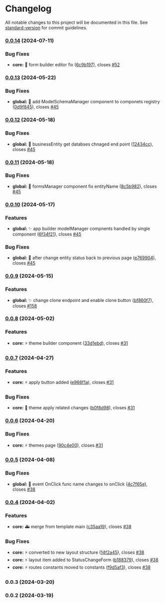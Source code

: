# Changelog

All notable changes to this project will be documented in this file. See [standard-version](https://github.com/conventional-changelog/standard-version) for commit guidelines.

### [0.0.14](https://https//github.com/wrappid/wrappid-module/compare/v0.0.13...v0.0.14) (2024-07-11)


### Bug Fixes

* **core:** :bug: form builder editor fix ([6c9b197](https://https//github.com/wrappid/wrappid-module/commit/6c9b197ffe04e0ec121b49b616433627f9ee2359)), closes [#52](https://https//github.com/wrappid/wrappid-module/issues/52)

### [0.0.13](https://https//github.com/wrappid/wrappid-module/compare/v0.0.12...v0.0.13) (2024-05-22)


### Bug Fixes

* **global:** :bug: add ModelSchemaManager component  to componets registry ([0d9f845](https://https//github.com/wrappid/wrappid-module/commit/0d9f845a124158b47ab5eef2b7ee8e51f0d30d95)), closes [#45](https://https//github.com/wrappid/wrappid-module/issues/45)

### [0.0.12](https://https//github.com/wrappid/wrappid-module/compare/v0.0.11...v0.0.12) (2024-05-18)


### Bug Fixes

* **global:** :bug: businessEntity get databses chnaged end point ([12434cc](https://https//github.com/wrappid/wrappid-module/commit/12434ccfcee42b371bdce3882cf67535400d745d)), closes [#45](https://https//github.com/wrappid/wrappid-module/issues/45)

### [0.0.11](https://https//github.com/wrappid/wrappid-module/compare/v0.0.10...v0.0.11) (2024-05-18)


### Bug Fixes

* **global:** :bug: formsManager component fix entityName ([8c5b982](https://https//github.com/wrappid/wrappid-module/commit/8c5b9822d943e81e98a4549ef2712fea0dd1487e)), closes [#45](https://https//github.com/wrappid/wrappid-module/issues/45)

### [0.0.10](https://https//github.com/wrappid/wrappid-module/compare/v0.0.9...v0.0.10) (2024-05-17)


### Features

* **global:** :sparkles: app builder modelManager compnents handled by single component ([6f34f21](https://https//github.com/wrappid/wrappid-module/commit/6f34f21119509f4033694c74aa3ba667091fc18c)), closes [#45](https://https//github.com/wrappid/wrappid-module/issues/45)


### Bug Fixes

* **global:** :bug: after change entity status back to previous page ([e769904](https://https//github.com/wrappid/wrappid-module/commit/e769904fe5fe0b7cf988e124c0931fcf5b9b767f)), closes [#45](https://https//github.com/wrappid/wrappid-module/issues/45)

### [0.0.9](https://https//github.com/wrappid/wrappid-module/compare/v0.0.8...v0.0.9) (2024-05-15)


### Features

* **global:** :sparkles: change clone endpoint and enable clone button ([bf860f7](https://https//github.com/wrappid/wrappid-module/commit/bf860f72082d78662adc98ca841a4f65005c6e2c)), closes [#158](https://https//github.com/wrappid/wrappid-module/issues/158)

### [0.0.8](https://https//github.com/wrappid/wrappid-module/compare/v0.0.7...v0.0.8) (2024-05-02)


### Features

* **core:** :zap: theme builder component ([33d1ebd](https://https//github.com/wrappid/wrappid-module/commit/33d1ebd0b3e0eb5b12d4cd494af2bf9406e36001)), closes [#31](https://https//github.com/wrappid/wrappid-module/issues/31)

### [0.0.7](https://https//github.com/wrappid/wrappid-module/compare/v0.0.6...v0.0.7) (2024-04-27)


### Features

* **core:** :zap: apply button added ([e966f1a](https://https//github.com/wrappid/wrappid-module/commit/e966f1ae8e6bbf5d1be8f3940bbd6a9f39365383)), closes [#31](https://https//github.com/wrappid/wrappid-module/issues/31)


### Bug Fixes

* **core:** :art: theme apply related changes ([b0f8d98](https://https//github.com/wrappid/wrappid-module/commit/b0f8d986d31e1c4662820cbaf84c81737e2256c2)), closes [#31](https://https//github.com/wrappid/wrappid-module/issues/31)

### [0.0.6](https://https//github.com/wrappid/wrappid-module/compare/v0.0.5...v0.0.6) (2024-04-20)


### Bug Fixes

* **core:** :zap: themes page ([90c4e00](https://https//github.com/wrappid/wrappid-module/commit/90c4e003435bfc17e81d224d4344cc8e6b8c8f19)), closes [#31](https://https//github.com/wrappid/wrappid-module/issues/31)

### [0.0.5](https://https//github.com/wrappid/wrappid-module/compare/v0.0.4...v0.0.5) (2024-04-08)


### Bug Fixes

* **global:** :bug: event OnClick func name changes to onClick ([4c7f65e](https://https//github.com/wrappid/wrappid-module/commit/4c7f65ee41cb8779274ba603ba82608ecd7df105)), closes [#38](https://https//github.com/wrappid/wrappid-module/issues/38)

### [0.0.4](https://https//github.com/wrappid/wrappid-module/compare/v0.0.3...v0.0.4) (2024-04-02)


### Features

* **core:** :ambulance: merge from template main ([c35aa19](https://https//github.com/wrappid/wrappid-module/commit/c35aa19de6b995ea6cdfd3adc3f9d1b1de72459f)), closes [#38](https://https//github.com/wrappid/wrappid-module/issues/38)


### Bug Fixes

* **core:** :zap: converted to new layout structure ([14f2a45](https://https//github.com/wrappid/wrappid-module/commit/14f2a458461a2a9ad7df7b8d998b03fc3cbc720e)), closes [#38](https://https//github.com/wrappid/wrappid-module/issues/38)
* **core:** :zap: layout item added to StatusChangeForm ([b188379](https://https//github.com/wrappid/wrappid-module/commit/b188379fe2440abc8a2bcd73c98e950a0b06ff66)), closes [#38](https://https//github.com/wrappid/wrappid-module/issues/38)
* **core:** :zap: routes constants moved to constants ([f9d5af3](https://https//github.com/wrappid/wrappid-module/commit/f9d5af398be2f1036d64660b5252f006487d2ba8)), closes [#38](https://https//github.com/wrappid/wrappid-module/issues/38)

### 0.0.3 (2024-03-20)

### 0.0.2 (2024-03-19)
